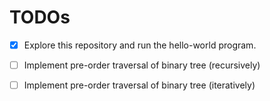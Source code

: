 # TODOs

- [x] Explore this repository and run the hello-world program.
- [ ] Implement pre-order traversal of binary tree (recursively)
- [ ] Implement pre-order traversal of binary tree (iteratively)


